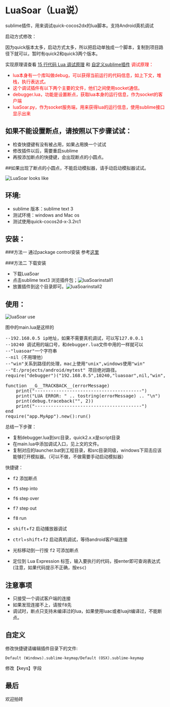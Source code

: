 # LuaSoar（Lua说）

sublime插件，用来调试quick-cocos2dx的lua脚本。支持Android真机调试

启动方式修改：

因为quick版本太多，启动方式太多，所以把启动单独成一个脚本，复制到项目路径下就可以，暂时有quick2和quick3两个版本。

实现原理请查看 [15 行代码 Lua 调试原理][15line] 和 [自定义sublime插件][sublimeplugin]
<font color="red">调试原理：</font>

* <font color="red">lua本身有一个库叫做debug，可以获得当前运行的代码信息，如上下文，堆栈，执行表达式。</font>
* <font color="red">这个调试插件有以下两个主要的文件，他们之间使用socket通信。</font>
* <font color="red">debugger.lua，功能是设置断点，获取lua本身的运行信息，作为socket的客户端</font>
* <font color="red">luaSoar.py，作为socket服务端，用来获得lua的运行信息，使用sublime接口显示出来</font>


## 如果不能设置断点，请按照以下步骤试试：
- 检查快捷键有没有被占用，如果占用换一个试试
- 修改插件以后，需要重启sublime
- 再按添加断点的快捷键，会出现断点的小圆点。

##如果出现了断点的小圆点，不能启动模拟器，请手动启动模拟器试试。


![LuaSoar looks like][LuaSoarlooklike]

## 环境:
* sublime 版本：sublime text 3
* 测试环境：windows and Mac os
* 测试使用quick-cocos2d-x-3.2rc1

## 安装：

###方法一 通过package control安装
参考[这里](http://code-tech.diandian.com/post/2012-11-10/40041273125)

###方法二 下载安装
* 下载LuaSoar
* 点击sublime text3 浏览插件包；![luaSoarinstall1][luaSoarinstall1]
* 放置插件到这个目录即可。![luaSoarinstall2][luaSoarinstall2]

## 使用：
![luaSoar use][LuaSoaruse]

图中的main.lua是这样的
<pre>
--192.168.0.5 ip地址，如果不需要真机调试，可以写127.0.0.1
--10240 调试用的端口号，和debugger.lua文件中用的一样就可以
--"luasoar"一个字符串
--nil（不用理他）
--"win"关系到路径的处理，mac上使用"unix",windows使用"win"
--"E:/projects/android/mytest" 项目绝对路径。
require("debugger")("192.168.0.5",10240,"luasoar",nil,"win","E:/projects/android/mytest")

function __G__TRACKBACK__(errorMessage)
    print("----------------------------------------")
    print("LUA ERROR: " .. tostring(errorMessage) .. "\n")
    print(debug.traceback("", 2))
    print("----------------------------------------")
end
require("app.MyApp").new():run()
</pre>

总结一下步骤：

* 复制debugger.lua到src目录，quick2.x.x是script目录
* 在main.lua中添加调试入口，见上文的文件。
* 复制对应的launcher.bat到工程目录，和src目录同级，windows下双击应该能够打开模拟器。（可以不做，不做需要手动启动模拟器）

快捷键：

* <kbd>f2</kbd> 添加断点
* <kbd>f5</kbd> step into
* <kbd>f6</kbd> step over
* <kbd>f7</kbd> step out
* <kbd>f8</kbd> run
* <kbd>shift</kbd>+<kbd>f2</kbd> 启动播放器调试
* <kbd>ctrl</kbd>+<kbd>shift</kbd>+<kbd>f2</kbd> 启动真机调试，等待android客户端连接

* 光标移动到一行按 <kbd>f2</kbd> 可添加断点
* 定位到 Lua Expression 标签，输入要执行的代码，按enter即可查询表达式(注意，如果代码提示不正确，按<kbd>esc</kbd>)



## 注意事项

* 只接受一个调试客户端的连接
* 如果发现连接不上，请按<kbd>f8</kbd>先
* 调试时，断点只支持未编译过的lua，如果使用luac或者luajit编译过，不能断点。

## 自定义

修改快捷键请编辑插件目录下的文件:

	Default (Windows).sublime-keymap/Default (OSX).sublime-keymap

修改【keys】字段

## 最后
欢迎拍砖

[15line]: https://github.com/peter4431/doc/blob/master/15_line_lua_debug.md
[sublimeplugin]: https://github.com/peter4431/doc/blob/master/sublime_plugin.md
[LuaSoarlooklike]:      https://raw.githubusercontent.com/peter4431/LuaSoar/master/screenshots/light.png
[LuaSoaruse]:			https://raw.githubusercontent.com/peter4431/LuaSoar/master/screenshots/use.png
[luaSoarinstall1]:		https://raw.githubusercontent.com/peter4431/LuaSoar/master/screenshots/install1.png
[luaSoarinstall2]:		https://raw.githubusercontent.com/peter4431/LuaSoar/master/screenshots/install2.png
